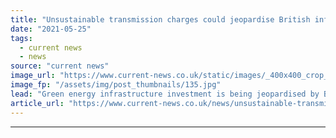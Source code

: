 ```yaml
---
title: "Unsustainable transmission charges could jeopardise British infrastructure investment warns report"
date: "2021-05-25"
tags: 
  - current news
  - news
source: "current news"
image_url: "https://www.current-news.co.uk/static/images/_400x400_crop_center-center/Power-lines-dusk-Pixabay-NC.jpg"
image_fp: "/assets/img/post_thumbnails/135.jpg"
lead: "Green energy infrastructure investment is being jeopardised by British regulations that favour EU electricity imports."
article_url: "https://www.current-news.co.uk/news/unsustainable-transmission-charges-could-jeopardise-british-infrastructure-investment-warns-report?utm_source=rss-feeds&utm_medium=rss&utm_campaign=rss"
---
```


---
